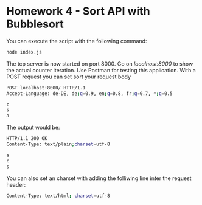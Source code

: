# Homework 4 - Sort API with Bubblesort

You can execute the script with the following command:

```sh
node index.js
```

The tcp server is now started on port 8000. 
Go on *localhost:8000* to show the actual counter iteration.
Use Postman for testing this application.
With a POST request you can set sort your request body
```sh
POST localhost:8000/ HTTP/1.1
Accept-Language: de-DE, de;q=0.9, en;q=0.8, fr;q=0.7, *;q=0.5

c
s
a
```

The output would be:

```sh
HTTP/1.1 200 OK
Content-Type: text/plain;charset=utf-8

a
c
s
```

You can also set an charset with adding the folliwing line inter the request header:

```sh
Content-Type: text/html; charset=utf-8 
```